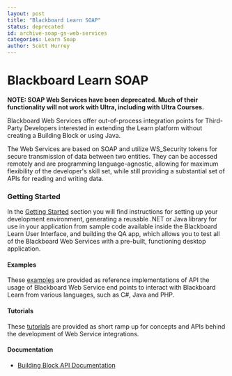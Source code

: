 ```yaml
---
layout: post
title: "Blackboard Learn SOAP"
status: deprecated
id: archive-soap-gs-web-services
categories: Learn Soap
author: Scott Hurrey
---
```


# Blackboard Learn SOAP

**NOTE: SOAP Web Services have been deprecated. Much of their functionality
will not work with Ultra, including with Ultra Courses.**

Blackboard Web Services offer out-of-process integration points for Third-
Party Developers interested in extending the Learn platform without creating a
Building Block or using Java.

The Web Services are based on SOAP and utilize WS_Security tokens for secure
transmission of data between two entities. They can be accessed remotely and
are programming language-agnostic, allowing for maximum flexibility of the
developer's skill set, while still providing a substantial set of APIs for
reading and writing data.

### Getting Started

In the [Getting Started](getting-started) section you will find
instructions for setting up your development environment, generating a
reusable .NET or Java library for use in your application from sample code
available inside the Blackboard Learn User Interface, and building the QA app,
which allows you to test all of the Blackboard Web Services with a pre-built,
functioning desktop application.

#### Examples

These [examples](examples) are
provided as reference implementations of API the usage of Blackboard Web
Service end points to interact with Blackboard Learn from various languages,
such as C#, Java and PHP.

#### Tutorials

These [tutorials](/tutorials/) are provided
as short ramp up for concepts and APIs behind the development of Web Service
integrations.

#### Documentation

- [Building Block API Documentation](/learn/b2/api-documentation)

